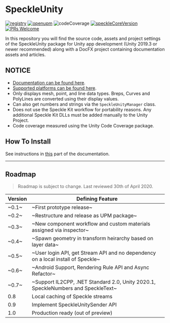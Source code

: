 # SpeckleUnity

[![registry](https://img.shields.io/badge/registry-v0.7.0--preview-orange)](https://img.shields.io/badge/registry-v0.7.0--preview-orange) [![openupm](https://img.shields.io/npm/v/com.open.speckleunity?label=openupm&registry_uri=https://package.openupm.com)](https://openupm.com/packages/com.open.speckleunity/) ![![codeCoverage](https://img.shields.io/badge/coverage-51.4%25-orange)](https://img.shields.io/badge/coverage-51.4%25-orange) [![speckleCoreVersion](https://img.shields.io/badge/SpeckleCore-v1.8.0(modified)-brightgreen)](https://github.com/speckleworks/SpeckleCore/tree/1.8.0-unity-standalone-support) [![PRs Welcome](https://img.shields.io/badge/PRs-welcome-brightgreen)](http://makeapullrequest.com)

In this repository you will find the source code, assets and project settings of the SpeckleUnity package for Unity app development (Unity 2019.3 or newer recommended) along with a DocFX project containing documentation assets and articles.

## NOTICE

* [Documentation can be found here](https://speckleworks.github.io/SpeckleUnity/).
* [Supported platforms can be found here](https://speckleworks.github.io/SpeckleUnity/articles/supportedPlatforms.html).
* Only displays mesh, point, and line data types. Breps, Curves and PolyLines are converted using their display values.
* Can also get numbers and strings via the `SpeckleUnityManager` class.
* Does not use the Speckle Kit workflow for portability reasons. Any additional Speckle Kit DLLs must be added manually to the Unity Project. 
* Code coverage measured using the Unity Code Coverage package.

## How To Install

See instructions in [this](https://speckleworks.github.io/SpeckleUnity/articles/howToInstall.html) part of the documentation.

---

## Roadmap

> Roadmap is subject to change. Last reviewed 30th of April 2020.

| Version | Defining Feature                  						  				         |
| ------- | -------------------------------------------------------------------------------- |
| ~0.1~   | ~First prototype release~   								 			         |
| ~0.2~   | ~Restructure and release as UPM package~								         |
| ~0.3~   | ~New component workflow and custom materials assigned via inspector~			 |
| ~0.4~   | ~Spawn geometry in transform heirarchy based on layer data~		    	         |
| ~0.5~   | ~User login API, get Stream API and no dependency on a local install of Speckle~ |
| ~0.6~   | ~Android Support, Rendering Rule API and Async Refactor~                         |
| ~0.7~   | ~Support IL2CPP, .NET Standard 2.0, Unity 2020.1, SpeckleNumbers and SpeckleText~|
| 0.8     | Local caching of Speckle streams			                                     |
| 0.9     | Implement SpeckleUnitySender API    			                                 |
| 1.0     | Production ready (out of preview)      			                                 |
